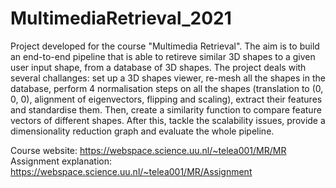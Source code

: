 # MultimediaRetrieval_2021

Project developed for the course "Multimedia Retrieval". The aim is to build an end-to-end pipeline that is able to retireve similar 3D shapes to a given user input shape, from a database of 3D shapes. The project deals with several challanges: set up a 3D shapes viewer, re-mesh all the shapes in the database, perform 4 normalisation steps on all the shapes (translation to (0, 0, 0), alignment of eigenvectors, flipping and scaling), extract their features and standardise them. Then, create a similarity function to compare feature vectors of different shapes. After this, tackle the scalability issues, provide a dimensionality reduction graph and evaluate the whole pipeline.

Course website: https://webspace.science.uu.nl/~telea001/MR/MR
Assignment explanation: https://webspace.science.uu.nl/~telea001/MR/Assignment
